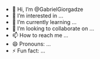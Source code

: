- 👋 Hi, I’m @GabrielGiorgadze
- 👀 I’m interested in ...
- 🌱 I’m currently learning ...
- 💞️ I’m looking to collaborate on ...
- 📫 How to reach me ...
- 😄 Pronouns: ...
- ⚡ Fun fact: ...

<!---
GabrielGiorgadzee/GabrielGiorgadzee is a ✨ special ✨ repository because its `README.md` (this file) appears on your GitHub profile.
You can click the Preview link to take a look at your changes.
--->
